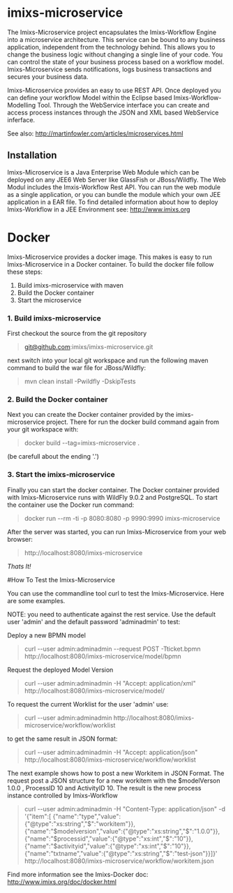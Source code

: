 # imixs-microservice
The Imixs-Microservice project encapsulates the Imixs-Workflow Engine into a microservice architecture. This service can be bound to any business application, independent from the technology behind. This allows you to change the business logic without changing a single line of your code. You can control the state of your business process based on a workflow model. Imixs-Microservice sends notifications, logs business transactions and secures your business data.

Imixs-Microservice provides an easy to use REST API. Once deployed you can define your workflow Model within the Eclipse based Imixs-Workflow-Modelling Tool. Through the WebService interface you can create and access process instances through the JSON and XML based WebService inferface.


See also: http://martinfowler.com/articles/microservices.html


 
## Installation
Imixs-Microservice is a Java Enterprise Web Module which can be deployed on any JEE6 Web Server like GlassFish or JBoss/Wildfly.
The Web Modul includes the Imxis-Workflow Rest API. You can run the web module as a single application, or you can bundle the module which your own JEE application in a EAR file. 
To find detailed information about how to deploy Imixs-Workflow in a JEE Environment see: http://www.imixs.org


# Docker
Imixs-Microservice provides a docker image. This makes is easy to run Imixs-Microservice in a Docker container.
To build the docker file follow these steps:

1. Build imixs-microservice with maven 
2. Build the Docker container 
3. Start the microservice


### 1. Build imixs-microservice

First checkout the source from the git repository

>git@github.com:imixs/imixs-microservice.git

next switch into your local git workspace and run the following maven command
to build the war file for JBoss/Wildfly: 

>mvn clean install -Pwildfly -DskipTests

### 2. Build the Docker container
Next you can create the Docker container provided by the imixs-microservice project.
There for run the docker build command again from your git workspace with:

> docker build --tag=imixs-microservice .

(be carefull about the ending '.')

### 3. Start the imixs-microservice

Finally you can start the docker container. 
The Docker container provided with Imixs-Microservice runs with WildFly 9.0.2 and PostgreSQL. To start the container use the Docker run command: 


>docker run --rm -ti -p 8080:8080 -p 9990:9990 imixs-microservice
 
After the server was started, you can run Imixs-Microservice from your web browser: 

>http://localhost:8080/imixs-microservice

*Thats It!*


#How To Test the Imixs-Microservice

You can use the commandline tool curl to test the Imixs-Microservice.
Here are some examples. 

NOTE: you need to authenticate against the rest service. Use the default user 'admin' and
the default password 'adminadmin' to test:

Deploy a new BPMN model 

>curl --user admin:adminadmin --request POST -Tticket.bpmn http://localhost:8080/imixs-microservice/model/bpmn

Request the deployed Model Version

>curl --user admin:adminadmin -H "Accept: application/xml" http://localhost:8080/imixs-microservice/model/

To request the current Worklist for the user 'admin' use:

>curl --user admin:adminadmin  http://localhost:8080/imixs-microservice/workflow/worklist

to get the same result in JSON format:

>curl --user admin:adminadmin -H "Accept: application/json"  http://localhost:8080/imixs-microservice/workflow/worklist


The next example shows how to post a new Workitem in JSON Format. The request post a JSON structure for a new workitem with the $modelVerson 1.0.0 , ProcessID 10 and ActivityID 10. 
The result is the new process instance controlled by Imixs-Workflow

>curl --user admin:adminadmin -H "Content-Type: application/json" -d '{"item":[ {"name":"type","value":{"@type":"xs:string","$":"workitem"}}, {"name":"$modelversion","value":{"@type":"xs:string","$":"1.0.0"}}, {"name":"$processid","value":{"@type":"xs:int","$":"10"}}, {"name":"$activityid","value":{"@type":"xs:int","$":"10"}}, {"name":"txtname","value":{"@type":"xs:string","$":"test-json"}}]}' http://localhost:8080/imixs-microservice/workflow/workitem.json




Find more information see the Imixs-Docker doc: http://www.imixs.org/doc/docker.html
